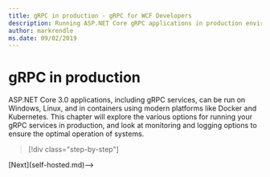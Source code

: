 ```yaml
---
title: gRPC in production - gRPC for WCF Developers
description: Running ASP.NET Core gRPC applications in production environments
author: markrendle
ms.date: 09/02/2019
---
```


# gRPC in production

ASP.NET Core 3.0 applications, including gRPC services, can be run on Windows, Linux, and in containers using modern platforms like Docker and Kubernetes. This chapter will explore the various options for running your gRPC services in production, and look at monitoring and logging options to ensure the optimal operation of systems.

>[!div class="step-by-step"]
<!-->[Next](self-hosted.md)-->
